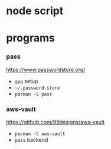 # node script

# programs

### pass
https://www.passwordstore.org/

- `gpg` setup
- `~/.password-store`
- `pacman -S pass`

### aws-vault 
https://github.com/99designs/aws-vault

- `pacman -S aws-vault`
- `pass` backend
